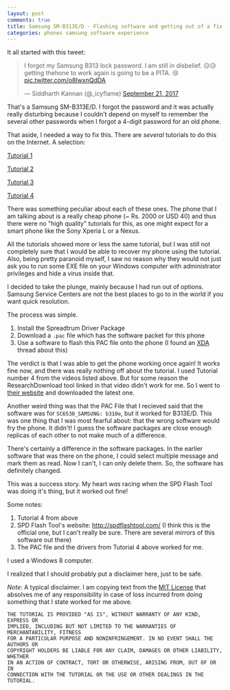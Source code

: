 ```yaml
---
layout: post
comments: true
title: Samsung SM-B313E/D - Flashing software and getting out of a fix
categories: phones samsung software experience
---
```


It all started with this tweet:

<blockquote class="twitter-tweet" data-lang="en"><p lang="en" dir="ltr">I forgot
my Samsung B313 lock password. I am still in disbelief. 😥😥 getting thehone
to work again is going to be a PITA. 😢 <a
href="https://t.co/o8IwxnQdDA">pic.twitter.com/o8IwxnQdDA</a></p>&mdash;
Siddharth Kannan (@_icyflame) <a
href="https://twitter.com/_icyflame/status/910770407925415936">September 21,
2017</a></blockquote>
<script async src="//platform.twitter.com/widgets.js" charset="utf-8"></script>

That's a Samsung SM-B313E/D. I forgot the password and it was actually really
disturbing because I couldn't depend on myself to remember the several other
passwords when I forgot a 4-digit password for an old phone.

That aside, I needed a way to fix this. There are _several_ tutorials to do this
on the Internet. A selection:

[Tutorial 1](https://www.youtube.com/watch?v=6ty7NtFmreo)

[Tutorial 2](https://www.youtube.com/watch?v=ZKGAi67MVMg)

[Tutorial 3](https://www.youtube.com/watch?v=pZelWOJTa6M)

[Tutorial 4](https://www.youtube.com/watch?v=aX50jYZXJwc)

There was something peculiar about each of these ones. The phone that I am
talking about is a really cheap phone (~ Rs. 2000 or USD 40) and thus there were
no "high quality" tutorials for this, as one might expect for a smart phone like
the Sony Xperia L or a Nexus.

All the tutorials showed more or less the same tutorial, but I was still not
completely sure that I would be able to recover my phone using the tutorial.
Also, being pretty paranoid myself, I saw no reason why they would not just ask
you to run some EXE file on your Windows computer with administrator privileges
and hide a virus inside that.

I decided to take the plunge, mainly because I had run out of options. Samsung
Service Centers are not the best places to go to in the world if you want quick
resolution.

The process was simple.

1. Install the Spreadtrum Driver Package
2. Download a `.pac` file which has the software packet for this phone
3. Use a software to flash this PAC file onto the phone (I found an
   [XDA](https://forum.xda-developers.com/showthread.php?t=2624918) thread about
   this)

The verdict is that I was able to get the phone working once again! It works
fine now, and there was really nothing off about the tutorial. I used Tutorial
number 4 from the videos listed above. But for some reason the ResearchDownload
tool linked in that video didn't work for me. So I went to [their
website](http://spdflashtool.com/) and downloaded the latest one.

Another weird thing was that the PAC File that I recieved said that the software
was for `SC6530_SAMSUNG: b310e`, but it worked for B313E/D. This was one thing
that I was most fearful about: that the wrong software would fry the phone. It
didn't! I guess the software packages are close enough replicas of each other to
not make much of a difference.

There's certainly a difference in the software packages. In the earlier software
that was there on the phone, I could select multiple message and mark them as
read. Now I can't, I can only delete them. So, the software has definitely
changed.

This was a success story. My heart _was_ racing when the SPD Flash Tool was
doing it's thing, but it worked out fine!

Some notes:

1. Tutorial 4 from above
2. SPD Flash Tool's website: http://spdflashtool.com/ (I think this is the
   official one, but I can't really  be sure. There are several mirrors of this
   software out there)
3. The PAC file and the drivers from Tutorial 4 above worked for me.

I used a Windows 8 computer.

I realized that I should probably put a disclaimer here, just to be safe.

_Note:_ A typical disclaimer. I am copying text from the [MIT
License](https://opensource.org/licenses/MIT) that absolves me of any
responsibility in case of loss incurred from doing something that I state worked
for me above.

```
THE TUTORIAL IS PROVIDED "AS IS", WITHOUT WARRANTY OF ANY KIND, EXPRESS OR
IMPLIED, INCLUDING BUT NOT LIMITED TO THE WARRANTIES OF MERCHANTABILITY, FITNESS
FOR A PARTICULAR PURPOSE AND NONINFRINGEMENT. IN NO EVENT SHALL THE AUTHORS OR
COPYRIGHT HOLDERS BE LIABLE FOR ANY CLAIM, DAMAGES OR OTHER LIABILITY, WHETHER
IN AN ACTION OF CONTRACT, TORT OR OTHERWISE, ARISING FROM, OUT OF OR IN
CONNECTION WITH THE TUTORIAL OR THE USE OR OTHER DEALINGS IN THE TUTORIAL.
```
